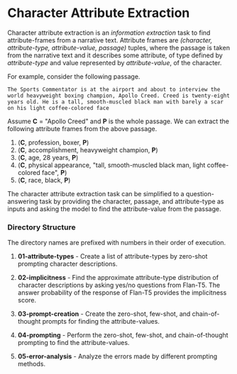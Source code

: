 # Character Attribute Extraction

Character attribute extraction is an *information extraction* task to find attribute-frames from a narrative text.
Attribute frames are *(character, attribute-type, attribute-value, passage)* tuples, where the passage is taken from the
narrative text and it describes some attribute, of type defined by *attribute-type* and value represented by
*attribute-value*, of the character.

For example, consider the following passage.

`The Sports Commentator is at the airport and about to interview the world heavyweight boxing champion, Apollo Creed.
Creed is twenty-eight years old. He is a tall, smooth-muscled black man with barely a scar on his light coffee-colored
face
`

Assume **C** = "Apollo Creed" and **P** is the whole passage.
We can extract the following attribute frames from the above passage.

1. (**C**, profession, boxer, **P**)
2. (**C**, accomplishment, heavyweight champion, **P**)
3. (**C**, age, 28 years, **P**)
4. (**C**, physical appearance, "tall, smooth-muscled black man, light coffee-colored face", **P**)
5. (**C**, race, black, **P**)

The character attribute extraction task can be simplified to a question-answering task by providing the character,
passage, and attribute-type as inputs and asking the model to find the attribute-value from the passage.

### Directory Structure

The directory names are prefixed with numbers in their order of execution.

1. **01-attribute-types** - 
    Create a list of attribute-types by zero-shot prompting character descriptions.

2. **02-implicitness** - 
    Find the approximate attribute-type distribution of character descriptions by asking yes/no questions from Flan-T5.
    The answer probability of the response of Flan-T5 provides the implicitness score.

3. **03-prompt-creation** - 
    Create the zero-shot, few-shot, and chain-of-thought prompts for finding the attribute-values.

4. **04-prompting** -
    Perform the zero-shot, few-shot, and chain-of-thought prompting to find the attribute-values.

5. **05-error-analysis** -
    Analyze the errors made by different prompting methods.